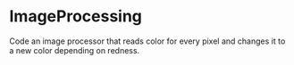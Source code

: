 # ImageProcessing
Code an image processor that reads color for every pixel and changes it to a new color depending on redness.

